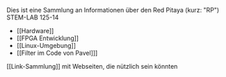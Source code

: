 Dies ist eine Sammlung an Informationen über den Red Pitaya (kurz: "RP") STEM-LAB 125-14

- [[Hardware]]
- [[FPGA Entwicklung]]
- [[Linux-Umgebung]]
- [[Filter im Code von Pavel]]]

[[Link-Sammlung]] mit Webseiten, die nützlich sein könnten